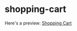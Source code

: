 # shopping-cart

Here's a preview: [Shopping Cart](https://onitachristine.github.io/shopping-cart/)
